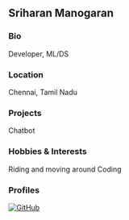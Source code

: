 ## Sriharan Manogaran

### Bio
Developer, ML/DS

### Location
Chennai, Tamil Nadu

### Projects
Chatbot

### Hobbies & Interests
Riding and moving around
Coding

### Profiles
[![GitHub][github-img]](https://github.com/sriharan16897)

<!-- Don't edit the below 2 lines -->
[twitter-img]: https://i.imgur.com/wWzX9uB.png
[github-img]: https://i.imgur.com/9I6NRUm.png

